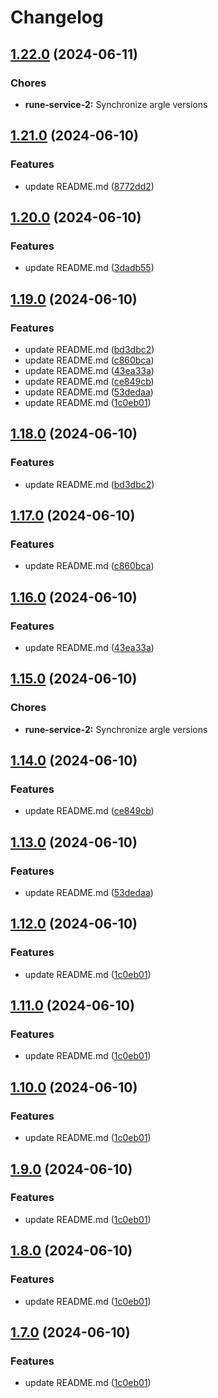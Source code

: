 # Changelog

## [1.22.0](https://github.com/runenielsen/release-please-test/compare/rune-service-2-v1.21.0...rune-service-2-v1.22.0) (2024-06-11)


### Chores

* **rune-service-2:** Synchronize argle versions

## [1.21.0](https://github.com/runenielsen/release-please-test/compare/rune-service-2-v1.20.0...rune-service-2-v1.21.0) (2024-06-10)


### Features

* update README.md ([8772dd2](https://github.com/runenielsen/release-please-test/commit/8772dd20c0470acd4d3ca1e0e6d571fdce123b14))

## [1.20.0](https://github.com/runenielsen/release-please-test/compare/rune-service-2-v1.19.0...rune-service-2-v1.20.0) (2024-06-10)


### Features

* update README.md ([3dadb55](https://github.com/runenielsen/release-please-test/commit/3dadb555b92cbf19530c50dcdb9430f4d7a18de5))

## [1.19.0](https://github.com/runenielsen/release-please-test/compare/rune-service-2-v1.18.0...rune-service-2-v1.19.0) (2024-06-10)


### Features

* update README.md ([bd3dbc2](https://github.com/runenielsen/release-please-test/commit/bd3dbc26b2ed372154504881c076ad7693148cf9))
* update README.md ([c860bca](https://github.com/runenielsen/release-please-test/commit/c860bca59b18fb7e733507af0eae52f12e33f8b7))
* update README.md ([43ea33a](https://github.com/runenielsen/release-please-test/commit/43ea33a0d88d2919ee15034654101fae377642dc))
* update README.md ([ce849cb](https://github.com/runenielsen/release-please-test/commit/ce849cb006b308bc862711d5657e1556e8d0d413))
* update README.md ([53dedaa](https://github.com/runenielsen/release-please-test/commit/53dedaa324174a452f5c7c227320ed21edeb4db5))
* update README.md ([1c0eb01](https://github.com/runenielsen/release-please-test/commit/1c0eb0101b85f736516458ae863b3c5c57297ffc))

## [1.18.0](https://github.com/runenielsen/release-please-test/compare/rune-service-2-v1.17.0...rune-service-2-v1.18.0) (2024-06-10)


### Features

* update README.md ([bd3dbc2](https://github.com/runenielsen/release-please-test/commit/bd3dbc26b2ed372154504881c076ad7693148cf9))

## [1.17.0](https://github.com/runenielsen/release-please-test/compare/rune-service-2-v1.16.0...rune-service-2-v1.17.0) (2024-06-10)


### Features

* update README.md ([c860bca](https://github.com/runenielsen/release-please-test/commit/c860bca59b18fb7e733507af0eae52f12e33f8b7))

## [1.16.0](https://github.com/runenielsen/release-please-test/compare/rune-service-2-v1.15.0...rune-service-2-v1.16.0) (2024-06-10)


### Features

* update README.md ([43ea33a](https://github.com/runenielsen/release-please-test/commit/43ea33a0d88d2919ee15034654101fae377642dc))

## [1.15.0](https://github.com/runenielsen/release-please-test/compare/rune-service-2-v1.14.0...rune-service-2-v1.15.0) (2024-06-10)


### Chores

* **rune-service-2:** Synchronize argle versions

## [1.14.0](https://github.com/runenielsen/release-please-test/compare/rune-service-2-v1.13.0...rune-service-2-v1.14.0) (2024-06-10)


### Features

* update README.md ([ce849cb](https://github.com/runenielsen/release-please-test/commit/ce849cb006b308bc862711d5657e1556e8d0d413))

## [1.13.0](https://github.com/runenielsen/release-please-test/compare/rune-service-2-v1.12.0...rune-service-2-v1.13.0) (2024-06-10)


### Features

* update README.md ([53dedaa](https://github.com/runenielsen/release-please-test/commit/53dedaa324174a452f5c7c227320ed21edeb4db5))

## [1.12.0](https://github.com/runenielsen/release-please-test/compare/rune-service-2-v1.11.0...rune-service-2-v1.12.0) (2024-06-10)


### Features

* update README.md ([1c0eb01](https://github.com/runenielsen/release-please-test/commit/1c0eb0101b85f736516458ae863b3c5c57297ffc))

## [1.11.0](https://github.com/runenielsen/release-please-test/compare/rune-service-2-v1.10.0...rune-service-2-v1.11.0) (2024-06-10)


### Features

* update README.md ([1c0eb01](https://github.com/runenielsen/release-please-test/commit/1c0eb0101b85f736516458ae863b3c5c57297ffc))

## [1.10.0](https://github.com/runenielsen/release-please-test/compare/rune-service-2-v1.9.0...rune-service-2-v1.10.0) (2024-06-10)


### Features

* update README.md ([1c0eb01](https://github.com/runenielsen/release-please-test/commit/1c0eb0101b85f736516458ae863b3c5c57297ffc))

## [1.9.0](https://github.com/runenielsen/release-please-test/compare/rune-service-2-v1.8.0...rune-service-2-v1.9.0) (2024-06-10)


### Features

* update README.md ([1c0eb01](https://github.com/runenielsen/release-please-test/commit/1c0eb0101b85f736516458ae863b3c5c57297ffc))

## [1.8.0](https://github.com/runenielsen/release-please-test/compare/rune-service-2-v1.7.0...rune-service-2-v1.8.0) (2024-06-10)


### Features

* update README.md ([1c0eb01](https://github.com/runenielsen/release-please-test/commit/1c0eb0101b85f736516458ae863b3c5c57297ffc))

## [1.7.0](https://github.com/runenielsen/release-please-test/compare/rune-service-2-v1.0.0...rune-service-2-v1.7.0) (2024-06-10)


### Features

* update README.md ([1c0eb01](https://github.com/runenielsen/release-please-test/commit/1c0eb0101b85f736516458ae863b3c5c57297ffc))
